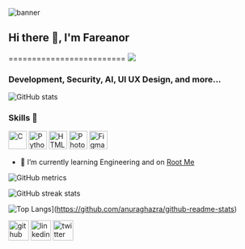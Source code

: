 ![banner](https://raw.githubusercontent.com/fareanor3/profile/main/bannergit.png)

## Hi there 👋, I'm Fareanor

=========================
<a href="https://www.github.com/fareanor3" target="_blank" rel="noreferrer"><img
src="https://img.shields.io/github/followers/fareanor3?logo=github&style=for-the-badge&color=0891b2&labelColor=000000" /></a>

### Development, Security, AI, UI UX Design, and more...

![GitHub stats](https://github-readme-stats.vercel.app/api?username=fareanor3&show_icons=true&count_private=true)  

### Skills 🌱

<p align="left">
<a href="https://docs.microsoft.com/en-us/cpp/?view=msvc-170" target="_blank" rel="noreferrer"><img src="https://raw.githubusercontent.com/danielcranney/readme-generator/main/public/icons/skills/c-colored.svg" width="36" height="36" alt="C" /></a>
<a href="https://www.python.org/" target="_blank" rel="noreferrer"><img src="https://raw.githubusercontent.com/danielcranney/readme-generator/main/public/icons/skills/python-colored.svg" width="36" height="36" alt="Python" /></a>
<a href="https://developer.mozilla.org/en-US/docs/Glossary/HTML5" target="_blank" rel="noreferrer"><img src="https://raw.githubusercontent.com/danielcranney/readme-generator/main/public/icons/skills/html5-colored.svg" width="36" height="36" alt="HTML5" /></a>
<a href="https://www.adobe.com/uk/products/photoshop.html" target="_blank" rel="noreferrer"><img src="https://raw.githubusercontent.com/danielcranney/readme-generator/main/public/icons/skills/photoshop-colored.svg" width="36" height="36" alt="Photoshop" /></a>
<a href="https://www.figma.com/" target="_blank" rel="noreferrer"><img src="https://raw.githubusercontent.com/danielcranney/readme-generator/main/public/icons/skills/figma-colored.svg" width="36" height="36" alt="Figma" /></a>
</p>

- 🌱 I’m currently learning Engineering and on [Root Me](https://www.root-me.org/fareanor-310142?lang=fr#164a71fb6178ff0b37418592b345d520)

![GitHub metrics](https://metrics.lecoq.io/fareanor3)  

![GitHub streak stats](https://github-readme-streak-stats.herokuapp.com/?user=fareanor3)  

![Top Langs](https://github-readme-stats.vercel.app/api/top-langs/?username=fareanor3)](https://github.com/anuraghazra/github-readme-stats)

[<img src='https://cdn.jsdelivr.net/npm/simple-icons@3.0.1/icons/github.svg' alt='github' height='40'>](https://github.com/fareanor3)  [<img src='https://cdn.jsdelivr.net/npm/simple-icons@3.0.1/icons/linkedin.svg' alt='linkedin' height='40'>](https://www.linkedin.com/in/gabriel-nierat-05816320a/) [<img src='https://cdn.jsdelivr.net/npm/simple-icons@3.0.1/icons/twitter.svg' alt='twitter' height='40'>](https://twitter.com/fareanor)  
